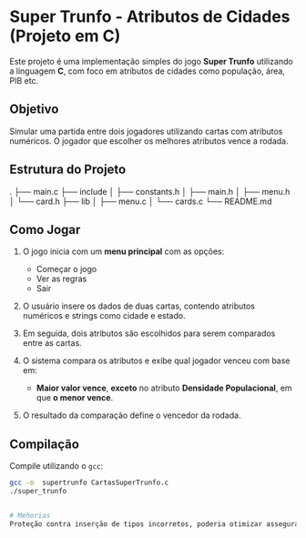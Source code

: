 # Super Trunfo - Atributos de Cidades (Projeto em C)

Este projeto é uma implementação simples do jogo **Super Trunfo** utilizando a linguagem **C**, com foco em atributos de cidades como população, área, PIB etc.

## Objetivo

Simular uma partida entre dois jogadores utilizando cartas com atributos numéricos. O jogador que escolher os melhores atributos vence a rodada.

## Estrutura do Projeto

.
├── main.c
├── include
│ ├── constants.h
│ ├── main.h
│ ├── menu.h
│ └── card.h
├── lib
│ ├── menu.c
│ └── cards.c
└── README.md

## Como Jogar

1. O jogo inicia com um **menu principal** com as opções:

   - Começar o jogo
   - Ver as regras
   - Sair

2. O usuário insere os dados de duas cartas, contendo atributos numéricos e strings como cidade e estado.

3. Em seguida, dois atributos são escolhidos para serem comparados entre as cartas.

4. O sistema compara os atributos e exibe qual jogador venceu com base em:

   - **Maior valor vence**, **exceto** no atributo **Densidade Populacional**, em que **o menor vence**.

5. O resultado da comparação define o vencedor da rodada.

## Compilação

Compile utilizando o `gcc`:

```bash
gcc -o  supertrunfo CartasSuperTrunfo.c
./super_trunfo


# Mehorias
Proteção contra inserção de tipos incorretos, poderia otimizar assegurando que o tipo incorreto inserido pelo usuário não quere o fluxo do game
```

